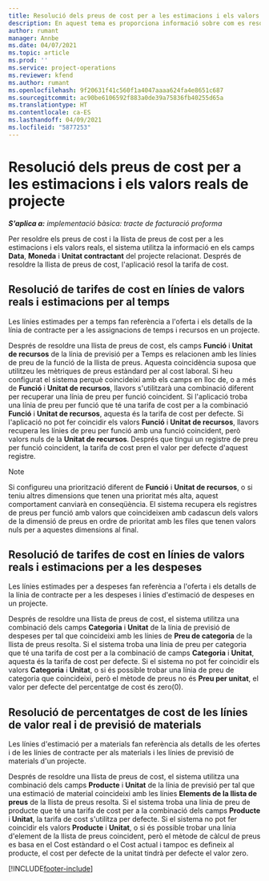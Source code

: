 ```yaml
---
title: Resolució dels preus de cost per a les estimacions i els valors reals de projecte
description: En aquest tema es proporciona informació sobre com es resolen els preus de cost de les estimacions i els valors reals del projecte.
author: rumant
manager: Annbe
ms.date: 04/07/2021
ms.topic: article
ms.prod: ''
ms.service: project-operations
ms.reviewer: kfend
ms.author: rumant
ms.openlocfilehash: 9f20631f41c560f1a4047aaaa624fa4e8651c687
ms.sourcegitcommit: ac90be6106592f883a0de39a75836fb40255d65a
ms.translationtype: HT
ms.contentlocale: ca-ES
ms.lasthandoff: 04/09/2021
ms.locfileid: "5877253"
---
```

# <a name="resolve-cost-prices-on-project-estimates-and-actuals"></a>Resolució dels preus de cost per a les estimacions i els valors reals de projecte 

_**S'aplica a:** implementació bàsica: tracte de facturació proforma_

Per resoldre els preus de cost i la llista de preus de cost per a les estimacions i els valors reals, el sistema utilitza la informació en els camps **Data**, **Moneda** i **Unitat contractant** del projecte relacionat. Després de resoldre la llista de preus de cost, l'aplicació resol la tarifa de cost.

## <a name="resolving-cost-rates-on-actual-and-estimate-lines-for-time"></a>Resolució de tarifes de cost en línies de valors reals i estimacions per al temps

Les línies estimades per a temps fan referència a l'oferta i els detalls de la línia de contracte per a les assignacions de temps i recursos en un projecte.

Després de resoldre una llista de preus de cost, els camps **Funció** i **Unitat de recursos** de la línia de previsió per a Temps es relacionen amb les línies de preu de la funció de la llista de preus. Aquesta coincidència suposa que utilitzeu les mètriques de preus estàndard per al cost laboral. Si heu configurat el sistema perquè coincideixi amb els camps en lloc de, o a més de **Funció** i **Unitat de recursos**, llavors s'utilitzarà una combinació diferent per recuperar una línia de preu per funció coincident. Si l'aplicació troba una línia de preu per funció que té una tarifa de cost per a la combinació **Funció** i **Unitat de recursos**, aquesta és la tarifa de cost per defecte. Si l'aplicació no pot fer coincidir els valors **Funció** i **Unitat de recursos**, llavors recupera les línies de preu per funció amb una funció coincident, però valors nuls de la **Unitat de recursos**. Després que tingui un registre de preu per funció coincident, la tarifa de cost pren el valor per defecte d'aquest registre. 

> [!NOTE]
> Si configureu una priorització diferent de **Funció** i **Unitat de recursos**, o si teniu altres dimensions que tenen una prioritat més alta, aquest comportament canviarà en conseqüència. El sistema recupera els registres de preus per funció amb valors que coincideixen amb cadascun dels valors de la dimensió de preus en ordre de prioritat amb les files que tenen valors nuls per a aquestes dimensions al final.

## <a name="resolving-cost-rates-on-actual-and-estimate-lines-for-expense"></a>Resolució de tarifes de cost en línies de valors reals i estimacions per a les despeses

Les línies estimades per a despeses fan referència a l'oferta i els detalls de la línia de contracte per a les despeses i línies d'estimació de despeses en un projecte.

Després de resoldre una llista de preus de cost, el sistema utilitza una combinació dels camps **Categoria** i **Unitat** de la línia de previsió de despeses per tal que coincideixi amb les línies de **Preu de categoria** de la llista de preus resolta. Si el sistema troba una línia de preu per categoria que té una tarifa de cost per a la combinació de camps **Categoria** i **Unitat**, aquesta és la tarifa de cost per defecte. Si el sistema no pot fer coincidir els valors **Categoria** i **Unitat**, o si és possible trobar una línia de preu de categoria que coincideixi, però el mètode de preus no és **Preu per unitat**, el valor per defecte del percentatge de cost és zero(0).

## <a name="resolving-cost-rates-on-actual-and-estimate-lines-for-material"></a>Resolució de percentatges de cost de les línies de valor real i de previsió de materials

Les línies d'estimació per a materials fan referència als detalls de les ofertes i de les línies de contracte per als materials i les línies de previsió de materials d'un projecte.

Després de resoldre una llista de preus de cost, el sistema utilitza una combinació dels camps **Producte** i **Unitat** de la línia de previsió per tal que una estimació de material coincideixi amb les línies **Elements de la llista de preus** de la llista de preus resolta. Si el sistema troba una línia de preu de producte que té una tarifa de cost per a la combinació dels camps **Producte** i **Unitat**, la tarifa de cost s'utilitza per defecte. Si el sistema no pot fer coincidir els valors **Producte** i **Unitat**, o si és possible trobar una línia d'element de la llista de preus coincident, però el mètode de càlcul de preus es basa en el Cost estàndard o el Cost actual i tampoc es defineix al producte, el cost per defecte de la unitat tindrà per defecte el valor zero.


[!INCLUDE[footer-include](../../includes/footer-banner.md)]
